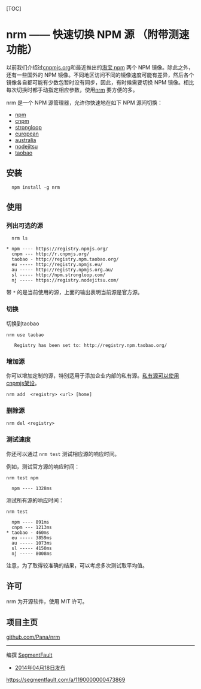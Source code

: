 [TOC]

# nrm —— 快速切换 NPM 源 （附带测速功能）

以前我们介绍过[cnpmjs.org](http://segmentfault.com/a/1190000000362110)和最近推出的[淘宝 npm](http://segmentfault.com/a/1190000000471219) 两个 NPM 镜像。除此之外，还有一些国外的 NPM 镜像。不同地区访问不同的镜像速度可能有差异，然后各个镜像各自都可能有少数包暂时没有同步，因此，有时候需要切换 NPM 镜像。相比每次切换时都手动指定相应参数，使用[nrm](https://github.com/Pana/nrm) 要方便的多。

nrm 是一个 NPM 源管理器，允许你快速地在如下 NPM 源间切换：

- [npm](https://www.npmjs.org/)
- [cnpm](http://cnpmjs.org/)
- [strongloop](http://strongloop.com/)
- [european](http://npmjs.eu/)
- [australia](http://npmjs.org.au/)
- [nodejitsu](https://www.nodejitsu.com/)
- [taobao](http://npm.taobao.org/)

## 安装

```
  npm install -g nrm
```

## 使用

### 列出可选的源

```
  nrm ls                                                                                                                                    

* npm ---- https://registry.npmjs.org/
  cnpm --- http://r.cnpmjs.org/
  taobao - http://registry.npm.taobao.org/
  eu ----- http://registry.npmjs.eu/
  au ----- http://registry.npmjs.org.au/
  sl ----- http://npm.strongloop.com/
  nj ----- https://registry.nodejitsu.com/
```

带 `*` 的是当前使用的源，上面的输出表明当前源是官方源。

### 切换

切换到taobao

```
nrm use taobao                                                                                                                             

   Registry has been set to: http://registry.npm.taobao.org/
```

### 增加源

你可以增加定制的源，特别适用于添加企业内部的私有源。[私有源可以使用cnpmjs架设](http://segmentfault.com/a/1190000000368906)。

```
nrm add  <registry> <url> [home]
```

### 删除源

```
nrm del <registry>
```

### 测试速度

你还可以通过 `nrm test` 测试相应源的响应时间。

例如，测试官方源的响应时间：

```
nrm test npm                                                                                                                               

  npm ---- 1328ms
```

测试所有源的响应时间：

```
nrm test                                                                                                                                   

  npm ---- 891ms
  cnpm --- 1213ms
* taobao - 460ms
  eu ----- 3859ms
  au ----- 1073ms
  sl ----- 4150ms
  nj ----- 8008ms
```

注意，为了取得较准确的结果，可以考虑多次测试取平均值。

## 许可

nrm 为开源软件，使用 MIT 许可。

## 项目主页

[github.com/Pana/nrm](https://github.com/Pana/nrm)

------

编撰 [SegmentFault](http://sf.gg/)

- [2014年04月18日发布](https://segmentfault.com/a/1190000000473869)



https://segmentfault.com/a/1190000000473869
